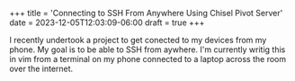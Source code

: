 +++
title = 'Connecting to SSH From Anywhere Using Chisel Pivot Server'
date = 2023-12-05T12:03:09-06:00
draft = true
+++

I recently undertook a project to get conected to my devices from my phone.
My goal is to be able to SSH from aywhere.
I'm currently writig this in vim from a terminal on my phone connected to a laptop across the room over the internet.

